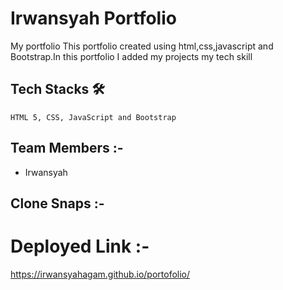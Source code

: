 # Irwansyah Portfolio
<!-- IrwansyahPortfolio -->

My portfolio This portfolio  created using html,css,javascript and Bootstrap.In this portfolio I added my projects my tech skill
  
  ## Tech Stacks 🛠
    
    HTML 5, CSS, JavaScript and Bootstrap
    
  ## Team Members :-
  - Irwansyah
 
  
  ## Clone Snaps :- 

  
  
  # Deployed Link :- 
  https://irwansyahagam.github.io/portofolio/
    
  


